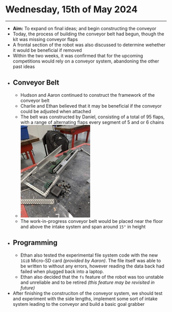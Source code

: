 # Wednesday, 15th of May 2024
---
- **Aim:** To expand on final ideas; and begin constructing the conveyor
- Today, the process of building the conveyor belt had begun, though the kit was missing conveyor flaps
- A frontal section of the robot was also discussed to determine wehether it would be beneficial if removed
- Within the two weeks, it was confirmed that for the upcoming competitions would rely on a conveyor system, abandoning the other past ideas
- ## Conveyor Belt
  - Hudson and Aaron continued to construct the framework of the conveyor belt
  - Charlie and Ethan believed that it may be beneficial if the conveyor could be adjusted when attached
  - The belt was constructed by Daniel, consisting of a total of 95 flaps, with a range of alternating flaps every segment of 5 and or 6 chains
  - ![Picture of Conveyor Belt](../assets/2024-05-14_15/conveyor_belt2.webp)
  - The work-in-progress conveyor belt would be placed near the floor and above the intake system and span around `15"` in height
- ## Programming
  - Ethan also tested the experimental file system code with the new `1GiB` Micro-SD card *(provided by Aaron)*. The file itself was able to be written to without any errors, however reading the data back had failed when plugged back into a laptop.
  - Ethan also decided that the `fs` feature of the robot was too unstable and unreliable and to be retired *(this feature may be revisited in future)*
- After finishing the construciton of the conveyor system, we should test and experiment with the side lengths, implement some sort of intake system leading to the conveyor and build a basic goal grabber
